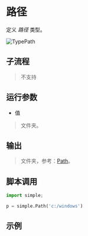 # 路径 
定义 *路径* 类型。

![TypePath](./images/07.png ':size=90%')

## 子流程
> 不支持


## 运行参数

* 值
> 文件夹。


## 输出

> 文件夹，参考：[Path](./types/Path.md)。    


## 脚本调用

```python
import simple;

p = simple.Path('c:/windows')

```

## 示例



